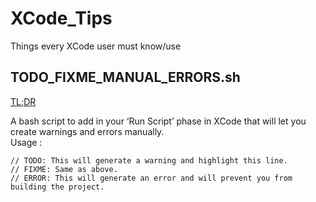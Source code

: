 # XCode_Tips
Things every XCode user must know/use

## TODO_FIXME_MANUAL_ERRORS.sh  
  
[TL;DR](http://krakendev.io/blog/generating-warnings-in-xcode)  

A bash script to add in your ‘Run Script’ phase in XCode that will let you create warnings and errors manually.   
Usage :  
```
// TODO: This will generate a warning and highlight this line.  
// FIXME: Same as above.  
// ERROR: This will generate an error and will prevent you from building the project.  
```


